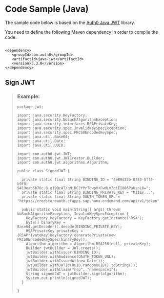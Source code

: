 <!-- loio5e896985b6254c5095ad7202503eea24 -->

# Code Sample \(Java\)

The sample code below is based on the [Auth0 Java JWT](https://github.com/auth0/java-jwt) library.

You need to define the following Maven dependency in order to compile the code:

```

<dependency>
   <groupId>com.auth0</groupId>
   <artifactId>java-jwt</artifactId>
   <version>3.3.0</version>
</dependency>
```



<a name="loio5e896985b6254c5095ad7202503eea24__section_il3_gcn_btb"/>

## Sign JWT

> ### Example:  
> ```
> package jwt;
> 
> import java.security.KeyFactory;
> import java.security.NoSuchAlgorithmException;
> import java.security.interfaces.RSAPrivateKey;
> import java.security.spec.InvalidKeySpecException;
> import java.security.spec.PKCS8EncodedKeySpec;
> import java.util.Base64;
> import java.util.Date;
> import java.util.UUID;
> 
> import com.auth0.jwt.JWT;
> import com.auth0.jwt.JWTCreator.Builder;
> import com.auth0.jwt.algorithms.Algorithm;
> 
> public class SignedJWT {
>  
>   private static final String BINDING_ID = "4e89d33b-0283-5ff5-b9f8-9419eab5b70c.0.q19QcAT/qNjKC2YPrTdwpV+FwMLmZgiEI886PaUsnL8="; 	
>   private static final String BINDING_PRIVATE_KEY = "MIIEv...";
>   private static final String OAUTH_TOKEN_URL = "https://credstoreauth.cfapps.sap.hana.ondemand.com/api/v1/token";
> 
>   public static void main(String[] args) throws NoSuchAlgorithmException, InvalidKeySpecException {	
>     KeyFactory keyFactory = KeyFactory.getInstance("RSA");
>     byte[] binaryKey = Base64.getDecoder().decode(BINDING_PRIVATE_KEY);
>     RSAPrivateKey privateKey = (RSAPrivateKey)keyFactory.generatePrivate(new PKCS8EncodedKeySpec(binaryKey));  
>     Algorithm algorithm = Algorithm.RSA256(null, privateKey);
>     Builder jwtBuilder = JWT.create();
>     jwtBuilder.withIssuer(BINDING_ID);
>     jwtBuilder.withAudience(OAUTH_TOKEN_URL);
>     jwtBuilder.withIssuedAt(new Date());
>     jwtBuilder.withJWTId(UUID.randomUUID().toString());
>     jwtBuilder.withClaim("nsp", "namespace1");
>     String signedJWT = jwtBuilder.sign(algorithm);
>     System.out.println(signedJWT);
>   }
> 
> }
> ```

